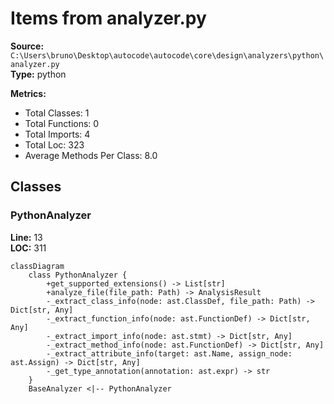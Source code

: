 # Items from analyzer.py

**Source:** `C:\Users\bruno\Desktop\autocode\autocode\core\design\analyzers\python\analyzer.py`  
**Type:** python

**Metrics:**
- Total Classes: 1
- Total Functions: 0
- Total Imports: 4
- Total Loc: 323
- Average Methods Per Class: 8.0

## Classes

### PythonAnalyzer

**Line:** 13  
**LOC:** 311  

```mermaid
classDiagram
    class PythonAnalyzer {
        +get_supported_extensions() -> List[str]
        +analyze_file(file_path: Path) -> AnalysisResult
        -_extract_class_info(node: ast.ClassDef, file_path: Path) -> Dict[str, Any]
        -_extract_function_info(node: ast.FunctionDef) -> Dict[str, Any]
        -_extract_import_info(node: ast.stmt) -> Dict[str, Any]
        -_extract_method_info(node: ast.FunctionDef) -> Dict[str, Any]
        -_extract_attribute_info(target: ast.Name, assign_node: ast.Assign) -> Dict[str, Any]
        -_get_type_annotation(annotation: ast.expr) -> str
    }
    BaseAnalyzer <|-- PythonAnalyzer

```

